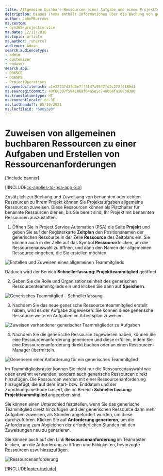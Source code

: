 ```yaml
---
title: Allgemeine buchbare Ressourcen einer Aufgabe und einem Projektteam zuweisen
description: Dieses Thema enthält Informationen über die Buchung von generischen Ressourcen für Aufgaben und Projektteams.
author: JohnPBurrows
ms.custom:
- dyn365-projectservice
ms.date: 12/11/2018
ms.topic: article
ms.author: ruhercul
audience: Admin
search.audienceType:
- admin
- customizer
- enduser
search.app:
- D365CE
- D365PS
- ProjectOperations
ms.openlocfilehash: a1e22337d3fd3e7ff4147a9547fd3c272f4185d3
ms.sourcegitcommit: 40f68387f594180af64a5e5c748b6efa188bd300
ms.translationtype: HT
ms.contentlocale: de-DE
ms.lasthandoff: 05/10/2021
ms.locfileid: "6009390"
---
```

# <a name="assign-generic-bookable-resources-to-a-task-and-generate-resource-requirements"></a>Zuweisen von allgemeinen buchbaren Ressourcen zu einer Aufgaben und Erstellen von Ressourcenanforderungen 

[!include [banner](../includes/psa-now-project-operations.md)]

[!INCLUDE[cc-applies-to-psa-app-3.x](../includes/cc-applies-to-psa-app-3x.md)]

Zusätzlich zur Buchung und Zuweisung von benannten oder echten Ressourcen zu Ihrem Projekt können Sie Projektaufgaben allgemeine Ressourcen zuweisen. Diese Ressourcen können als Platzhalter für benannte Ressourcen dienen, bis Sie bereit sind, Ihr Projekt mit benannten Ressourcen auszustatten. 

1. Öffnen Sie in Project Service Automation (PSA) die Seite **Projekt** und geben Sie auf der Registerkarte **Zeitplan** den Positionsnamen der generischen Ressource in der Zelle **Ressource** des Zeitplans ein. Sie können auch in der Zelle auf das Symbol **Ressource** klicken, um die Ressourcenauswahl zu öffnen, und dann den Namen der allgemeinen Ressource eingeben, die Sie erstellen möchten.

![Erstellen und Zuweisen eines allgemeinen Teammitglieds](media/RM-how-to-9.png)

Dadurch wird der Bereich **Schnellerfassung: Projektteammitglied** geöffnet. 

2. Geben Sie die Rolle und Organisationseinheit des generischen Ressourcenteammitglieds ein und klicken Sie dann auf **Speichern**.

![Generisches Teammitglied – Schnellerfassung](media/RM-how-to-10.png)

3. Nachdem Sie das neue generische Ressourcenteammitglied erstellt haben, wird es der Aufgabe zugewiesen. Sie können diese generische Ressource weiteren Aufgaben im Arbeitsplan zuweisen.

![Zuweisen vorhandener generischer Teammitglieder zu Aufgaben](media/RM-how-to-11.png)

4. Nachdem Sie die generische Ressource zugewiesen haben, können Sie eine Ressourcenanforderung generieren und diese erfüllen, indem Sie eine Ressourcenanforderung direkt buchen oder an einen Ressourcen-Manager übermitteln.

![Generieren einer Anforderung für ein generisches Teammitglied](media/RM-how-to-12.png)

Im Teammitgliedsraster können Sie nicht nur die Ressourcenauswahl wie oben erwähnt verwenden, sondern auch generische Ressourcen direkt hinzufügen. Die Ressourcen werden mit einer Ressourcenanforderung hinzugefügt, die auf dem Start- bzw. Enddatum und der Zuordnungsmethode basiert, die im Bereich **Schnellerfassung: Projektteammitglied** angegeben sind.

Sie können einen Unterschied feststellen, wenn Sie das generische Teammitglied direkt hinzufügen und der generischen Ressource dann mehr Aufgaben zuweisen, als Stunden angefordert wurden, um diese durchzuführen. Klicken Sie auf **Anforderung generieren**, um die Anforderung zum Abgleichen der erforderlichen Stunden mit den Zuweisungen neu zu generieren.

Sie können auch auf den Link **Ressourcenanforderung** im Teamraster klicken, um die Anforderung zu öffnen und Fähigkeiten, bevorzugte Ressourcen usw. hinzuzufügen.

![Ressourcenanforderung](media/RM-how-to-13.png)



[!INCLUDE[footer-include](../includes/footer-banner.md)]